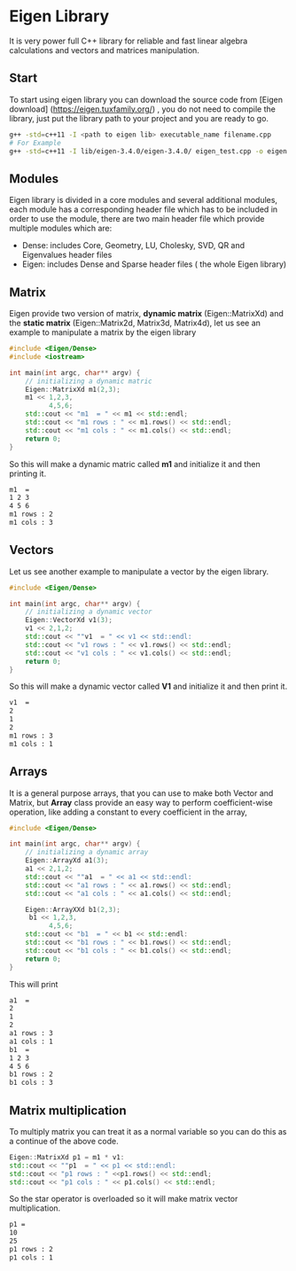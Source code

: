 # Eigen Library
It is very power full C++ library for reliable and fast linear algebra calculations and vectors and matrices manipulation.

## Start 
To start using eigen library you can download the source code from [Eigen download] (https://eigen.tuxfamily.org/) , you do not need to compile the library, just put the library path to your project and you are ready to go.
```bash
g++ -std=c++11 -I <path to eigen lib> executable_name filename.cpp
# For Example
g++ -std=c++11 -I lib/eigen-3.4.0/eigen-3.4.0/ eigen_test.cpp -o eigen
```

## Modules
Eigen library is divided in a core modules and several additional modules, each module has a corresponding header file which has to be included in order to use the module, there are two main header file which provide multiple modules which are:
- Dense: includes Core, Geometry, LU, Cholesky, SVD, QR and Eigenvalues header files
- Eigen: includes Dense and Sparse header files ( the whole Eigen library)


## Matrix
Eigen provide two version of matrix, **dynamic matrix** (Eigen::MatrixXd) and the **static matrix** (Eigen::Matrix2d, Matrix3d, Matrix4d), let us see an example to manipulate a matrix by the eigen library

```cpp
#include <Eigen/Dense>
#include <iostream>

int main(int argc, char** argv) {
    // initializing a dynamic matric
    Eigen::MatrixXd m1(2,3);
    m1 << 1,2,3,
          4,5,6;
    std::cout << "m1  = " << m1 << std::endl;
    std::cout << "m1 rows : " << m1.rows() << std::endl;
    std::cout << "m1 cols : " << m1.cols() << std::endl;
    return 0;  
}
```
So this will make a dynamic matric called **m1** and initialize it and then printing it.

```bash
m1  = 
1 2 3
4 5 6
m1 rows : 2
m1 cols : 3
```

## Vectors
Let us see another example to manipulate a vector by the eigen library.

```cpp
#include <Eigen/Dense>

int main(int argc, char** argv) {
    // initializing a dynamic vector
    Eigen::VectorXd v1(3);
    v1 << 2,1,2;
    std::cout << ""v1  = " << v1 << std::endl:
    std::cout << "v1 rows : " << v1.rows() << std::endl;
    std::cout << "v1 cols : " << v1.cols() << std::endl;
    return 0;  
}
```
So this will make a dynamic vector called **V1** and initialize it and then print it.

```bash
v1  = 
2
1
2
m1 rows : 3
m1 cols : 1
```

## Arrays
It is a general purpose arrays, that you can use to make both Vector and Matrix, but **Array** class provide an easy way to perform coefficient-wise operation, like adding a constant to every coefficient in the array,

```cpp
#include <Eigen/Dense>

int main(int argc, char** argv) {
    // initializing a dynamic array
    Eigen::ArrayXd a1(3);
    a1 << 2,1,2;
    std::cout << ""a1  = " << a1 << std::endl:
    std::cout << "a1 rows : " << a1.rows() << std::endl;
    std::cout << "a1 cols : " << a1.cols() << std::endl;

    Eigen::ArrayXXd b1(2,3);
     b1 << 1,2,3,
          4,5,6;
    std::cout << "b1  = " << b1 << std::endl:
    std::cout << "b1 rows : " << b1.rows() << std::endl;
    std::cout << "b1 cols : " << b1.cols() << std::endl;
    return 0;  
}
```
This will print
```bash
a1  = 
2
1
2
a1 rows : 3
a1 cols : 1
b1  = 
1 2 3
4 5 6
b1 rows : 2
b1 cols : 3
```

## Matrix multiplication
To multiply matrix you can treat it as a normal variable so you can do this as a continue of the above code.
```cpp
Eigen::MatrixXd p1 = m1 * v1:
std::cout << ""p1  = " << p1 << std::endl:
std::cout << "p1 rows : " <<p1.rows() << std::endl;
std::cout << "p1 cols : " << p1.cols() << std::endl;
```
So the star operator is overloaded so it will make matrix vector multiplication.

```bash
p1 =
10
25
p1 rows : 2
p1 cols : 1
```
